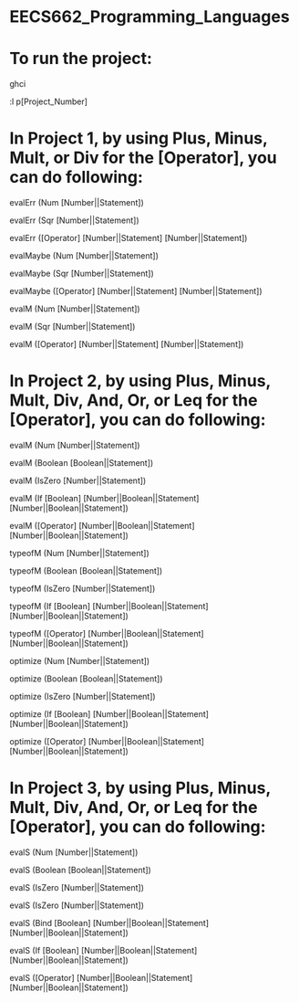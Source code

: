 # EECS662_Programming_Languages
# To run the project:
ghci

:l p[Project_Number]

# In Project 1, by using Plus, Minus, Mult, or Div for the [Operator], you can do following:
evalErr (Num [Number||Statement])

evalErr (Sqr [Number||Statement])

evalErr ([Operator] [Number||Statement] [Number||Statement])


evalMaybe (Num [Number||Statement])

evalMaybe (Sqr [Number||Statement])

evalMaybe ([Operator] [Number||Statement] [Number||Statement])


evalM (Num [Number||Statement])

evalM (Sqr [Number||Statement])

evalM ([Operator] [Number||Statement] [Number||Statement])

# In Project 2, by using Plus, Minus, Mult, Div, And, Or, or Leq for the [Operator], you can do following:
evalM (Num [Number||Statement])

evalM (Boolean [Boolean||Statement])

evalM (IsZero [Number||Statement])

evalM (If [Boolean] [Number||Boolean||Statement] [Number||Boolean||Statement])

evalM ([Operator] [Number||Boolean||Statement] [Number||Boolean||Statement])


typeofM (Num [Number||Statement])

typeofM (Boolean [Boolean||Statement])

typeofM (IsZero [Number||Statement])

typeofM (If [Boolean] [Number||Boolean||Statement] [Number||Boolean||Statement])

typeofM ([Operator] [Number||Boolean||Statement] [Number||Boolean||Statement])


optimize (Num [Number||Statement])

optimize (Boolean [Boolean||Statement])

optimize (IsZero [Number||Statement])

optimize (If [Boolean] [Number||Boolean||Statement] [Number||Boolean||Statement])

optimize ([Operator] [Number||Boolean||Statement] [Number||Boolean||Statement])

# In Project 3, by using Plus, Minus, Mult, Div, And, Or, or Leq for the [Operator], you can do following:
evalS (Num [Number||Statement])

evalS (Boolean [Boolean||Statement])

evalS (IsZero [Number||Statement])

evalS (IsZero [Number||Statement])

evalS (Bind [Boolean] [Number||Boolean||Statement] [Number||Boolean||Statement])

evalS (If [Boolean] [Number||Boolean||Statement] [Number||Boolean||Statement])

evalS ([Operator] [Number||Boolean||Statement] [Number||Boolean||Statement])
